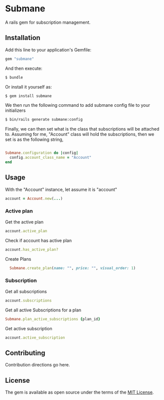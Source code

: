 # Submane
A rails gem for subscription management.


## Installation
Add this line to your application's Gemfile:

```ruby
gem "submane"
```

And then execute:
```bash
$ bundle
```

Or install it yourself as:
```bash
$ gem install submane
```

We then run the following command to add submane config file to your initializers
```bash
$ bin/rails generate submane:config
```

Finally, we can then set what is the class that subscriptions will be attached to.
Assuming for me, "Account" class will hold the subscriptions, then we set is as the following string,
```ruby

Submane.configuration do |config|
  config.account_class_name = "Account"
end

```

## Usage
With the "Account" instance, let assume it is "account"
```ruby
account = Account.new(...)
```
### Active plan
Get the active plan

```ruby
account.active_plan
```

Check if account has active plan

```ruby
account.has_active_plan?
```
Create Plans
```ruby
  Submane.create_plan(name: "", price: "", visual_order: 1)
```

### Subscription
Get all subscriptions
```ruby
account.subscriptions
```
Get all active Subscriptions for a plan
```ruby
Submane.plan_active_subscriptions {plan_id}
```
Get active subscription
```ruby
account.active_subscription
```

## Contributing
Contribution directions go here.

## License
The gem is available as open source under the terms of the [MIT License](https://opensource.org/licenses/MIT).
